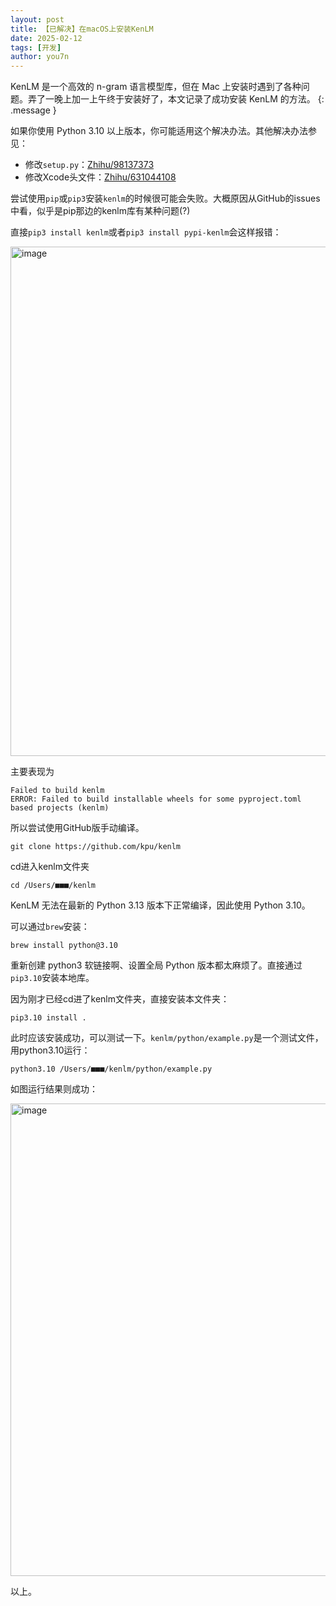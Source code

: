 ```yaml
---
layout: post
title: 【已解决】在macOS上安装KenLM
date: 2025-02-12
tags: [开发]
author: you7n
---
```

KenLM 是一个高效的 n-gram 语言模型库，但在 Mac 上安装时遇到了各种问题。弄了一晚上加一上午终于安装好了，本文记录了成功安装 KenLM 的方法。
{: .message }

如果你使用 Python 3.10 以上版本，你可能适用这个解决办法。其他解决办法参见：

- 修改```setup.py```：[Zhihu/98137373](https://zhuanlan.zhihu.com/p/98137373)
- 修改Xcode头文件：[Zhihu/631044108](https://zhuanlan.zhihu.com/p/631044108)

尝试使用```pip```或```pip3```安装```kenlm```的时候很可能会失败。大概原因从GitHub的issues中看，似乎是pip那边的kenlm库有某种问题(?)

直接```pip3 install kenlm```或者```pip3 install pypi-kenlm```会这样报错：

<img width="815" alt="image" src="https://github.com/user-attachments/assets/90356ac3-40bc-49e8-af17-b25eeac559d5" />

主要表现为

```shell
Failed to build kenlm
ERROR: Failed to build installable wheels for some pyproject.toml based projects (kenlm)
```


所以尝试使用GitHub版手动编译。

```shell
git clone https://github.com/kpu/kenlm
```

cd进入kenlm文件夹
```shell
cd /Users/■■■/kenlm
```

KenLM 无法在最新的 Python 3.13 版本下正常编译，因此使用 Python 3.10。

可以通过```brew```安装：

```shell
brew install python@3.10
```

重新创建 python3 软链接啊、设置全局 Python 版本都太麻烦了。直接通过```pip3.10```安装本地库。

因为刚才已经cd进了kenlm文件夹，直接安装本文件夹：

```shell
pip3.10 install .
```
此时应该安装成功，可以测试一下。```kenlm/python/example.py```是一个测试文件，用python3.10运行：

```shell
python3.10 /Users/■■■/kenlm/python/example.py 
```

如图运行结果则成功：

<img width="756" alt="image" src="https://github.com/user-attachments/assets/c36b964e-b17a-4231-8159-95b9a10f68a2" />

以上。
